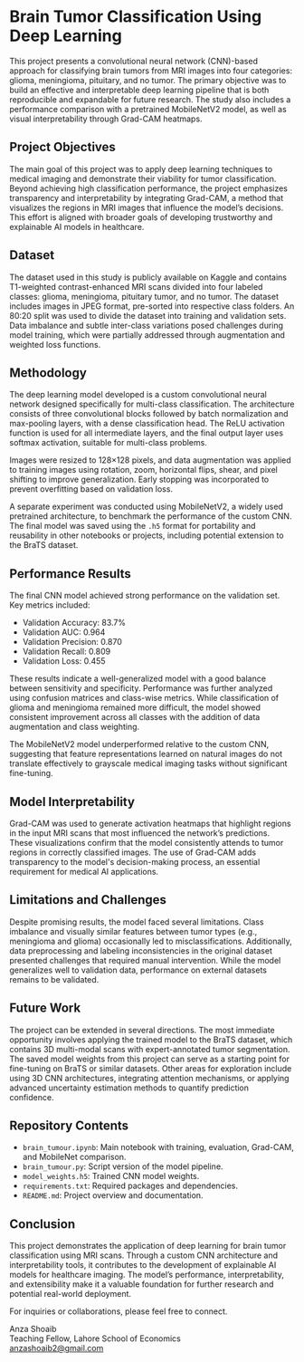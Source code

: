 # Brain Tumor Classification Using Deep Learning

This project presents a convolutional neural network (CNN)-based approach for classifying brain tumors from MRI images into four categories: glioma, meningioma, pituitary, and no tumor. The primary objective was to build an effective and interpretable deep learning pipeline that is both reproducible and expandable for future research. The study also includes a performance comparison with a pretrained MobileNetV2 model, as well as visual interpretability through Grad-CAM heatmaps.

## Project Objectives

The main goal of this project was to apply deep learning techniques to medical imaging and demonstrate their viability for tumor classification. Beyond achieving high classification performance, the project emphasizes transparency and interpretability by integrating Grad-CAM, a method that visualizes the regions in MRI images that influence the model’s decisions. This effort is aligned with broader goals of developing trustworthy and explainable AI models in healthcare.

## Dataset

The dataset used in this study is publicly available on Kaggle and contains T1-weighted contrast-enhanced MRI scans divided into four labeled classes: glioma, meningioma, pituitary tumor, and no tumor. The dataset includes images in JPEG format, pre-sorted into respective class folders. An 80:20 split was used to divide the dataset into training and validation sets. Data imbalance and subtle inter-class variations posed challenges during model training, which were partially addressed through augmentation and weighted loss functions.

## Methodology

The deep learning model developed is a custom convolutional neural network designed specifically for multi-class classification. The architecture consists of three convolutional blocks followed by batch normalization and max-pooling layers, with a dense classification head. The ReLU activation function is used for all intermediate layers, and the final output layer uses softmax activation, suitable for multi-class problems.

Images were resized to 128×128 pixels, and data augmentation was applied to training images using rotation, zoom, horizontal flips, shear, and pixel shifting to improve generalization. Early stopping was incorporated to prevent overfitting based on validation loss.

A separate experiment was conducted using MobileNetV2, a widely used pretrained architecture, to benchmark the performance of the custom CNN. The final model was saved using the `.h5` format for portability and reusability in other notebooks or projects, including potential extension to the BraTS dataset.

## Performance Results

The final CNN model achieved strong performance on the validation set. Key metrics included:

- Validation Accuracy: 83.7%
- Validation AUC: 0.964
- Validation Precision: 0.870
- Validation Recall: 0.809
- Validation Loss: 0.455

These results indicate a well-generalized model with a good balance between sensitivity and specificity. Performance was further analyzed using confusion matrices and class-wise metrics. While classification of glioma and meningioma remained more difficult, the model showed consistent improvement across all classes with the addition of data augmentation and class weighting.

The MobileNetV2 model underperformed relative to the custom CNN, suggesting that feature representations learned on natural images do not translate effectively to grayscale medical imaging tasks without significant fine-tuning.

## Model Interpretability

Grad-CAM was used to generate activation heatmaps that highlight regions in the input MRI scans that most influenced the network’s predictions. These visualizations confirm that the model consistently attends to tumor regions in correctly classified images. The use of Grad-CAM adds transparency to the model's decision-making process, an essential requirement for medical AI applications.

## Limitations and Challenges

Despite promising results, the model faced several limitations. Class imbalance and visually similar features between tumor types (e.g., meningioma and glioma) occasionally led to misclassifications. Additionally, data preprocessing and labeling inconsistencies in the original dataset presented challenges that required manual intervention. While the model generalizes well to validation data, performance on external datasets remains to be validated.

## Future Work

The project can be extended in several directions. The most immediate opportunity involves applying the trained model to the BraTS dataset, which contains 3D multi-modal scans with expert-annotated tumor segmentation. The saved model weights from this project can serve as a starting point for fine-tuning on BraTS or similar datasets. Other areas for exploration include using 3D CNN architectures, integrating attention mechanisms, or applying advanced uncertainty estimation methods to quantify prediction confidence.

## Repository Contents

- `brain_tumour.ipynb`: Main notebook with training, evaluation, Grad-CAM, and MobileNet comparison.
- `brain_tumour.py`: Script version of the model pipeline.
- `model_weights.h5`: Trained CNN model weights.
- `requirements.txt`: Required packages and dependencies.
- `README.md`: Project overview and documentation.

## Conclusion

This project demonstrates the application of deep learning for brain tumor classification using MRI scans. Through a custom CNN architecture and interpretability tools, it contributes to the development of explainable AI models for healthcare imaging. The model’s performance, interpretability, and extensibility make it a valuable foundation for further research and potential real-world deployment.

For inquiries or collaborations, please feel free to connect.

Anza Shoaib  
Teaching Fellow, Lahore School of Economics  
anzashoaib2@gmail.com

